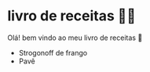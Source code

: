 # livro de receitas :man_cook:

Olá!  bem vindo ao meu livro de receitas :wave:

- Strogonoff de frango
- Pavê

